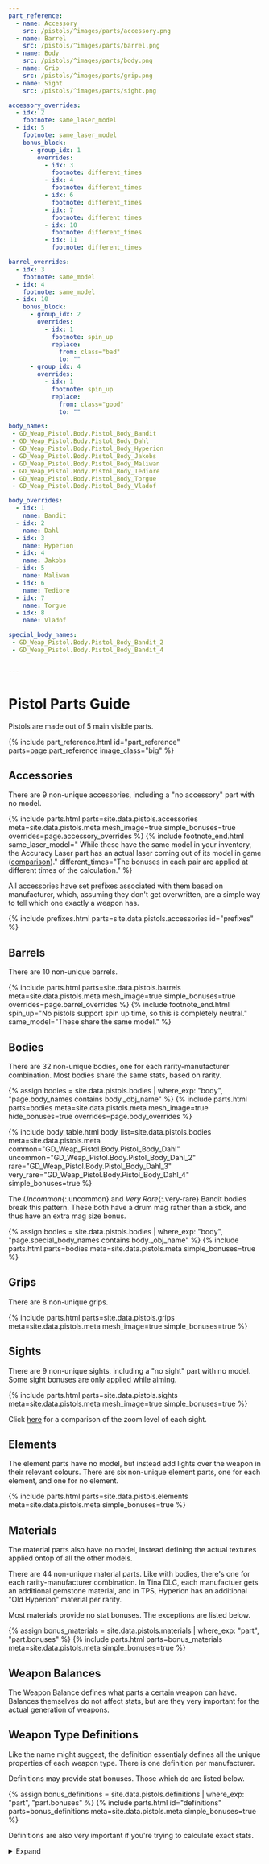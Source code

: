 ```yaml
---
part_reference:
  - name: Accessory
    src: /pistols/^images/parts/accessory.png
  - name: Barrel
    src: /pistols/^images/parts/barrel.png
  - name: Body
    src: /pistols/^images/parts/body.png
  - name: Grip
    src: /pistols/^images/parts/grip.png
  - name: Sight
    src: /pistols/^images/parts/sight.png

accessory_overrides:
  - idx: 2
    footnote: same_laser_model
  - idx: 5
    footnote: same_laser_model
    bonus_block:
      - group_idx: 1
        overrides:
          - idx: 3
            footnote: different_times
          - idx: 4
            footnote: different_times
          - idx: 6
            footnote: different_times
          - idx: 7
            footnote: different_times
          - idx: 10
            footnote: different_times
          - idx: 11
            footnote: different_times

barrel_overrides:
  - idx: 3
    footnote: same_model
  - idx: 4
    footnote: same_model
  - idx: 10
    bonus_block:
      - group_idx: 2
        overrides:
          - idx: 1
            footnote: spin_up
            replace:
              from: class="bad"
              to: ""
      - group_idx: 4
        overrides:
          - idx: 1
            footnote: spin_up
            replace:
              from: class="good"
              to: ""

body_names:
 - GD_Weap_Pistol.Body.Pistol_Body_Bandit
 - GD_Weap_Pistol.Body.Pistol_Body_Dahl
 - GD_Weap_Pistol.Body.Pistol_Body_Hyperion
 - GD_Weap_Pistol.Body.Pistol_Body_Jakobs
 - GD_Weap_Pistol.Body.Pistol_Body_Maliwan
 - GD_Weap_Pistol.Body.Pistol_Body_Tediore
 - GD_Weap_Pistol.Body.Pistol_Body_Torgue
 - GD_Weap_Pistol.Body.Pistol_Body_Vladof

body_overrides:
  - idx: 1
    name: Bandit
  - idx: 2
    name: Dahl
  - idx: 3
    name: Hyperion
  - idx: 4
    name: Jakobs
  - idx: 5
    name: Maliwan
  - idx: 6
    name: Tediore
  - idx: 7
    name: Torgue
  - idx: 8
    name: Vladof

special_body_names:
 - GD_Weap_Pistol.Body.Pistol_Body_Bandit_2
 - GD_Weap_Pistol.Body.Pistol_Body_Bandit_4


---
```


# Pistol Parts Guide
Pistols are made out of 5 main visible parts.

<style>
#part_reference {
    width: 80%;
    margin: auto;
}
</style>
{% include part_reference.html
    id="part_reference"
    parts=page.part_reference
    image_class="big"
%}

## Accessories
There are 9 non-unique accessories, including a "no accessory" part with no model.

<style>
</style>
{% include parts.html 
    parts=site.data.pistols.accessories
    meta=site.data.pistols.meta
    mesh_image=true
    simple_bonuses=true
    overrides=page.accessory_overrides
%}
{% include footnote_end.html
    same_laser_model=" While these have the same model in your inventory, the Accuracy Laser part has an actual laser coming out of its model in game ([comparison](/pistols/^images/accessories/laser_comp.png))."
    different_times="The bonuses in each pair are applied at different times of the calculation."
%}

All accessories have set prefixes associated with them based on manufacturer, which, assuming they
don't get overwritten, are a simple way to tell which one exactly a weapon has.

<style>
    #prefixes table {
        margin-left: -5%;
        width: 110%;
    }
</style>
{% include prefixes.html parts=site.data.pistols.accessories id="prefixes" %}

## Barrels
There are 10 non-unique barrels.

{% include parts.html 
    parts=site.data.pistols.barrels
    meta=site.data.pistols.meta
    mesh_image=true
    simple_bonuses=true
    overrides=page.barrel_overrides
%}
{% include footnote_end.html
    spin_up="No pistols support spin up time, so this is completely neutral."
    same_model="These share the same model."
%}

## Bodies
There are 32 non-unique bodies, one for each rarity-manufacturer combination. Most bodies share the
same stats, based on rarity.

{% assign bodies = site.data.pistols.bodies
                   | where_exp: "body", "page.body_names contains body._obj_name" %}
{% include parts.html
    parts=bodies
    meta=site.data.pistols.meta
    mesh_image=true
    hide_bonuses=true
    overrides=page.body_overrides
%}

{% include body_table.html
    body_list=site.data.pistols.bodies
    meta=site.data.pistols.meta
    common="GD_Weap_Pistol.Body.Pistol_Body_Dahl"
    uncommon="GD_Weap_Pistol.Body.Pistol_Body_Dahl_2"
    rare="GD_Weap_Pistol.Body.Pistol_Body_Dahl_3"
    very_rare="GD_Weap_Pistol.Body.Pistol_Body_Dahl_4"
    simple_bonuses=true
%}

The *Uncommon*{:.uncommon} and *Very Rare*{:.very-rare} Bandit bodies break this pattern. These both
have a drum mag rather than a stick, and thus have an extra mag size bonus.

{% assign bodies = site.data.pistols.bodies
                   | where_exp: "body", "page.special_body_names contains body._obj_name" %}
{% include parts.html
    parts=bodies
    meta=site.data.pistols.meta
    simple_bonuses=true
%}


## Grips
There are 8 non-unique grips.

{% include parts.html 
    parts=site.data.pistols.grips
    meta=site.data.pistols.meta
    mesh_image=true
    simple_bonuses=true
%}

## Sights
There are 9 non-unique sights, including a "no sight" part with no model. Some sight bonuses are
only applied while aiming.

{% include parts.html 
    parts=site.data.pistols.sights
    meta=site.data.pistols.meta
    mesh_image=true
    simple_bonuses=true
%}

Click [here](/pistols/zoom/) for a comparison of the zoom level of each sight.

## Elements
The element parts have no model, but instead add lights over the weapon in their relevant colours.
There are six non-unique element parts, one for each element, and one for no element.

{% include parts.html 
    parts=site.data.pistols.elements
    meta=site.data.pistols.meta
    simple_bonuses=true
%}

## Materials
The material parts also have no model, instead defining the actual textures applied ontop of all the
other models.

There are 44 non-unique material parts. Like with bodies, there's one for each rarity-manufacturer
combination. In Tina DLC, each manufactuer gets an additional gemstone material, and in TPS,
Hyperion has an additional "Old Hyperion" material per rarity.

Most materials provide no stat bonuses. The exceptions are listed below.

{% assign bonus_materials = site.data.pistols.materials | where_exp: "part", "part.bonuses" %}
{% include parts.html
    parts=bonus_materials
    meta=site.data.pistols.meta
    simple_bonuses=true
%}

## Weapon Balances
The Weapon Balance defines what parts a certain weapon can have. Balances themselves do not affect
stats, but are they very important for the actual generation of weapons.

## Weapon Type Definitions
Like the name might suggest, the definition essentialy defines all the unique properties of each
weapon type. There is one definition per manufacturer.

Definitions may provide stat bonuses. Those which do are listed below.

{% assign bonus_definitions = site.data.pistols.definitions | where_exp: "part", "part.bonuses" %}
{% include parts.html
    id="definitions"
    parts=bonus_definitions
    meta=site.data.pistols.meta
    simple_bonuses=true
%}

Definitions are also very important if you're trying to calculate exact stats.

<details>
    <summary>Expand</summary>

To start with, they define the base values used by all stats stored on the weapon.

{% include definition_base_table.html meta=site.data.pistols.meta %}

They also define all grade bonuses, and how exactly they get converted into standard bonuses.

{% include definition_grade_table.html meta=site.data.pistols.meta %}

</details>
